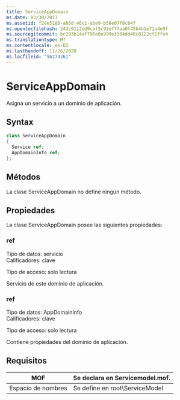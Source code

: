 ```yaml
---
title: ServiceAppDomain
ms.date: 03/30/2017
ms.assetid: f28e5186-a66d-46c1-abe9-b50e07f8cb4f
ms.openlocfilehash: 243c9112dd9caf5c92ef77aa0f45b4b1e71a4e9f
ms.sourcegitcommit: bc293b14af795e0e999e3304dd40c0222cf2ffe4
ms.translationtype: MT
ms.contentlocale: es-ES
ms.lasthandoff: 11/26/2020
ms.locfileid: "96273261"
---
```

# <a name="serviceappdomain"></a>ServiceAppDomain

Asigna un servicio a un dominio de aplicación.  
  
## <a name="syntax"></a>Syntax  
  
```csharp
class ServiceAppDomain  
{  
  Service ref;  
  AppDomainInfo ref;  
};  
```  
  
## <a name="methods"></a>Métodos  

 La clase ServiceAppDomain no define ningún método.  
  
## <a name="properties"></a>Propiedades  

 La clase ServiceAppDomain posee las siguientes propiedades:  
  
### <a name="ref"></a>ref  

 Tipo de datos: servicio  
Calificadores: clave  
  
 Tipo de acceso: solo lectura  
  
 Servicio de este dominio de aplicación.  
  
### <a name="ref"></a>ref  

 Tipo de datos: AppDomainInfo  
Calificadores: clave  
  
 Tipo de acceso: solo lectura  
  
 Contiene propiedades del dominio de aplicación.  
  
## <a name="requirements"></a>Requisitos  
  
|MOF|Se declara en Servicemodel.mof.|  
|---------|-----------------------------------|  
|Espacio de nombres|Se define en root\ServiceModel|
